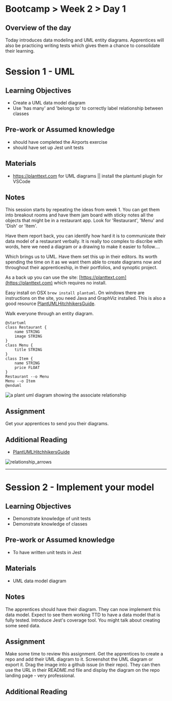 # Bootcamp > Week 2 > Day 1

## Overview of the day

Today introduces data modeling and UML entity diagrams. Apprentices will also be practicing writing tests which gives them a chance to consolidate their learning.

# Session 1 - UML

## Learning Objectives

* Create a UML data model diagram
* Use 'has many' and 'belongs to' to correctly label relationship between classes

## Pre-work or Assumed knowledge

* should have completed the Airports exercise
* should have set up Jest unit tests

## Materials

* https://planttext.com for UML diagrams || install the plantuml plugin for VSCode

## Notes

This session starts by repeating the ideas from week 1. You can get them into breakout rooms and have them jam board with sticky notes all the objects that might be in a restaurant app. Look for 'Restaurant', 'Menu' and 'Dish' or 'Item'.

Have them report back, you can identify how hard it is to communicate their data model of a restaurant verbally. It is really too complex to discribe with words, here we need a diagram or a drawing to make it easier to follow.... 

Which brings us to UML. Have them set this up in their editors. Its worth spending the time on it as we want them able to create diagrams now and throughout their apprenticeship, in their portfolios, and synoptic project.

As a back up you can use the site: [https://planttext.com](https://planttext.com) which requires no install.

Easy install on OSX `brew install plantuml`. On windows there are instructions on the site, you need Java and GraphViz installed. This is also a good resource [PlantUMLHitchhikersGuide](https://crashedmind.github.io/PlantUMLHitchhikersGuide/index.html).

Walk everyone through an entity diagram.

```plantuml
@startuml
class Restaurant {
    name STRING
    image STRING
}
class Menu {
    title STRING
}
class Item {
    name STRING
    price FLOAT
}
Restaurant --o Menu
Menu --o Item
@enduml
```

![a plant uml diagram showing the associate relationship](https://user-images.githubusercontent.com/4499581/100746398-8d35d500-33d8-11eb-8742-d9fe6457655f.png)

## Assignment

Get your apprentices to send you their diagrams.

## Additional Reading

* [PlantUMLHitchhikersGuide](https://crashedmind.github.io/PlantUMLHitchhikersGuide/index.html)

![relationship_arrows](https://2.bp.blogspot.com/-EjTahSiP7is/UKj8B-wIQeI/AAAAAAAAACE/seDeXyS8pKU/s1600/relationships.jpg)

<hr/>

# Session 2 - Implement your model

## Learning Objectives

* Demonstrate knowledge of unit tests
* Demonstrate knowledge of classes

## Pre-work or Assumed knowledge

* To have written unit tests in Jest

## Materials

* UML data model diagram

## Notes

The apprentices should have their diagram. They can now implement this data model. Expect to see them working TTD to have a data model that is fully tested. Introduce Jest's coverage tool. You might talk about creating some seed data.

## Assignment

Make some time to review this assignment. Get the apprentices to create a repo and add their UML diagram to it. Screenshot the UML diagram or export it. Drag the image into a github issue (in their repo). They can then use the URL in their README.md file and display the diagram on the repo landing page - very professional.

## Additional Reading